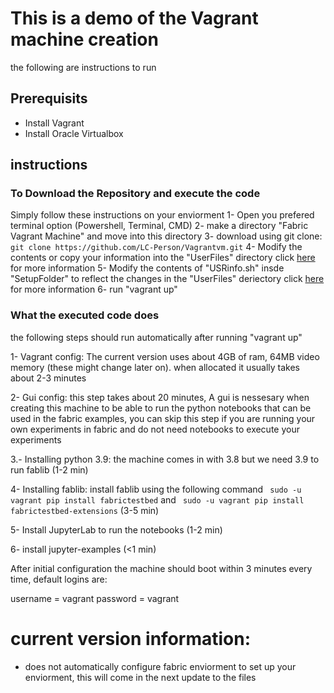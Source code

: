 # This is a demo of the Vagrant machine creation
the following are instructions to run

## Prerequisits
- Install Vagrant
- Install Oracle Virtualbox

## instructions

### To Download the Repository and execute the code
Simply follow these instructions on your enviorment
1- Open you prefered terminal option (Powershell, Terminal, CMD)
2- make a directory "Fabric Vagrant Machine" and move into this directory
3- download using git clone: ```git clone https://github.com/LC-Person/Vagrantvm.git```
4- Modify the contents or copy your information into the "UserFiles" directory click [here](https://github.com/LC-Person/Vagrantvm/tree/master/UserFiles) for more information
5- Modify the contents of "USRinfo.sh" insde "SetupFolder" to reflect the changes in the "UserFiles" deriectory click [here](https://github.com/LC-Person/Vagrantvm/blob/master/SetupFolder/README.MD) for more information
6- run "vagrant up"

### What the executed code does
the following steps should run automatically after running "vagrant up"

1- Vagrant config: The current version uses about 4GB of ram, 64MB video memory (these might change later on). when allocated it usually takes about 2-3 minutes

2- Gui config: this step takes about 20 minutes, A gui is nessesary when creating this machine to be able to run the python notebooks that can be used in the fabric examples, you can skip this step if you are running your own experiments in fabric and do not need notebooks to execute your experiments

3.- Installing python 3.9: the machine comes in with 3.8 but we need 3.9 to run fablib (1-2 min)

4- Installing fablib: install fablib using the following command ``` sudo -u vagrant pip install fabrictestbed``` and ``` sudo -u vagrant pip install fabrictestbed-extensions``` (3-5 min)

5- Install JupyterLab to run the notebooks (1-2 min)

6- install jupyter-examples (<1 min)

After initial configuration the machine should boot within 3 minutes every time, default logins are:

username = vagrant
password = vagrant

# current version information:
- does not automatically configure fabric enviorment to set up your enviorment, this will come in the next update to the files
